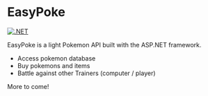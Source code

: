 # EasyPoke 
[![.NET](https://github.com/lx0f/EasyPoke/actions/workflows/dotnet.yml/badge.svg)](https://github.com/lx0f/EasyPoke/actions/workflows/dotnet.yml)

EasyPoke is a light Pokemon API built with the ASP.NET framework.

* Access pokemon database
* Buy pokemons and items
* Battle against other Trainers (computer / player)

More to come!
